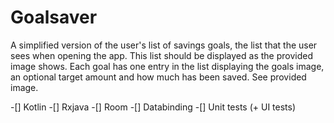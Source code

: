 # Goalsaver

 A simplified version of the user's list of savings goals, the list that the user sees when opening the app.
 This list should be displayed as the provided image shows.
 Each goal has one entry in the list displaying the goals image, an optional target amount and how much has been saved. See provided image.


 -[] Kotlin
 -[] Rxjava
 -[] Room
 -[] Databinding
 -[] Unit tests (+ UI tests)


